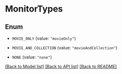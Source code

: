 # MonitorTypes

## Enum


* `MOVIE_ONLY` (value: `"movieOnly"`)

* `MOVIE_AND_COLLECTION` (value: `"movieAndCollection"`)

* `NONE` (value: `"none"`)


[[Back to Model list]](../README.md#documentation-for-models) [[Back to API list]](../README.md#documentation-for-api-endpoints) [[Back to README]](../README.md)


